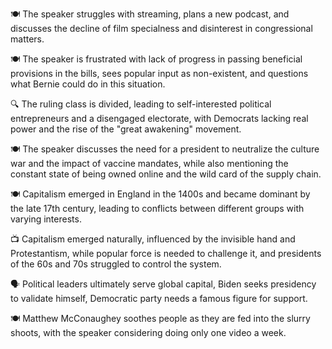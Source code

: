 🍽 The speaker struggles with streaming, plans a new podcast, and discusses the decline of film specialness and disinterest in congressional matters.

🍽️ The speaker is frustrated with lack of progress in passing beneficial provisions in the bills, sees popular input as non-existent, and questions what Bernie could do in this situation.

🔍 The ruling class is divided, leading to self-interested political entrepreneurs and a disengaged electorate, with Democrats lacking real power and the rise of the "great awakening" movement.

🍽️ The speaker discusses the need for a president to neutralize the culture war and the impact of vaccine mandates, while also mentioning the constant state of being owned online and the wild card of the supply chain.

🍽️ Capitalism emerged in England in the 1400s and became dominant by the late 17th century, leading to conflicts between different groups with varying interests.

📺 Capitalism emerged naturally, influenced by the invisible hand and Protestantism, while popular force is needed to challenge it, and presidents of the 60s and 70s struggled to control the system.

🗣️ Political leaders ultimately serve global capital, Biden seeks presidency to validate himself, Democratic party needs a famous figure for support.

🍽️ Matthew McConaughey soothes people as they are fed into the slurry shoots, with the speaker considering doing only one video a week.

